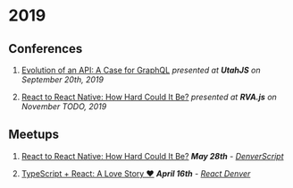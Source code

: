 # 2019

## Conferences

1. [Evolution of an API: A Case for GraphQL](./evolution-of-an-api/README.md)
   _presented at **UtahJS** on September 20th, 2019_

2. [React to React Native: How Hard Could It Be?](./react-to-react-native/README.md)
   _presented at **RVA.js** on November TODO, 2019_

## Meetups

1. [React to React Native: How Hard Could It Be?](./react-to-react-native/README.md)
   _**May 28th** - [DenverScript](https://www.meetup.com/DenverScript/events/cswxqqyzhblc/)_

2. [TypeScript + React: A Love Story ❤️](./ts-in-react/README.md)
   _**April 16th** - [React Denver](https://www.meetup.com/ReactDenver/events/kgrmmqyzgbvb/)_
